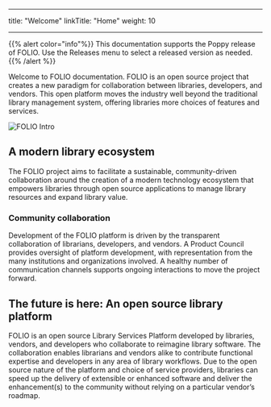 
---
title: "Welcome"
linkTitle: "Home"
weight: 10

---

{{% alert color="info"%}}
This documentation supports the Poppy release of FOLIO. Use the Releases menu to select a released version as needed.
{{% /alert %}}

Welcome to FOLIO documentation. FOLIO is an open source project that creates a new paradigm for collaboration between libraries, developers, and vendors.  This open platform moves the industry well beyond the traditional library management system, offering libraries more choices of features and services.

![FOLIO Intro](/img/FOLIO_6.png)

## A modern library ecosystem

The FOLIO project aims to facilitate a sustainable, community-driven collaboration around the creation of a modern technology ecosystem that empowers libraries through open source applications to manage library resources and expand library value.

### Community collaboration

Development of the FOLIO platform is driven by the transparent collaboration of librarians, developers, and vendors. A Product Council provides oversight of platform development, with representation from the many institutions and organizations involved.  A healthy number of communication channels supports ongoing interactions to move the project forward.


## The future is here: An open source library platform
FOLIO is an open source Library Services Platform developed by libraries, vendors, and developers who collaborate to reimagine library software. The collaboration enables librarians and vendors alike to contribute functional expertise and developers in any area of library workflows. Due to the open source nature of the platform and choice of service providers, libraries can speed up the delivery of extensible or enhanced software and deliver the enhancement(s) to the community without relying on a particular vendor’s roadmap.
